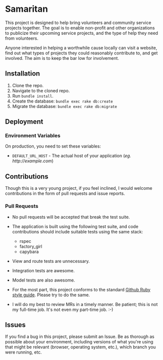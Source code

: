 # Samaritan

This project is designed to help bring volunteers and community service projects together. The goal is to enable non-profit and other organizations to publicize their upcoming service projects, and the type of help they need from volunteers. 

Anyone interested in helping a worthwhile cause locally can visit a website, find out what types of projects they could reasonably contribute to, and get involved. The aim is to keep the bar low for involvement.

## Installation

1. Clone the repo.
2. Navigate to the cloned repo.
3. Run `bundle install`.
4. Create the database: `bundle exec rake db:create`
5. Migrate the database: `bundle exec rake db:migrate`

## Deployment

### Environment Variables

On production, you need to set these variables:

* `DEFAULT_URL_HOST` - The actual host of your application (_eg. http://example.com_)

## Contributions

Though this is a very young project, if you feel inclined, I would welcome contributions in the form of pull requests and issue reports.

### Pull Requests

* No pull requests will be accepted that break the test suite. 
* The application is built using the following test suite, and code contributions should include suitable tests using the same stack:

  * rspec
  * factory_girl
  * capybara

* View and route tests are unnecessary.
* Integration tests are awesome.
* Model tests are also awesome.
* For the most part, this project conforms to the standard [Github Ruby style guide](https://github.com/styleguide/ruby). Please try to do the same.
* I will do my best to review MRs in a timely manner. Be patient; this is not my full-time job. It's not even my part-time job. :-)

## Issues

If you find a bug in this project, please submit an Issue. Be as thorough as possible about your environment, including versions of what you're using that might be relevant (browser, operating system, etc.), which branch you were running, etc.
